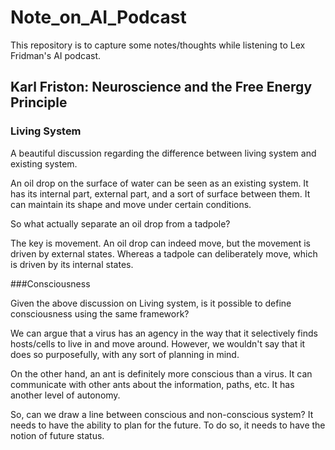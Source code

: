 # Note_on_AI_Podcast

This repository is to capture some notes/thoughts while listening to Lex Fridman's AI podcast.

## Karl Friston: Neuroscience and the Free Energy Principle

### Living System

A beautiful discussion regarding the difference between living system and existing system.  

An oil drop on the surface of water can be seen as an existing system. It has its internal part,
external part, and a sort of surface between them. It can maintain its shape and move under certain conditions.  

So what actually separate an oil drop from a tadpole?

The key is movement. An oil drop can indeed move, but the movement is driven by external states. 
Whereas a tadpole can deliberately move, which is driven by its internal states. 

###Consciousness

Given the above discussion on Living system, is it possible to define consciousness using the same framework?

We can argue that a virus has an agency in the way that it selectively finds hosts/cells to live in and move around.
However, we wouldn't say that it does so purposefully, with any sort of planning in mind.

On the other hand, an ant is definitely more conscious than a virus. It can communicate with other ants
about the information, paths, etc. It has another level of autonomy.

So, can we draw a line between conscious and non-conscious system? 
It needs to have the ability to plan for the future. To do so, it needs to have the notion of future status.